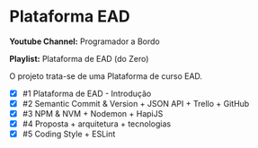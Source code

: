 # **Plataforma EAD**

**Youtube Channel:** Programador a Bordo

**Playlist:** Plataforma de EAD (do Zero)

O projeto trata-se de uma Plataforma de curso EAD.

- [x] #1 Plataforma de EAD - Introdução
- [x] #2 Semantic Commit & Version + JSON API + Trello + GitHub
- [x] #3 NPM & NVM + Nodemon + HapiJS
- [x] #4 Proposta + arquitetura + tecnologias
- [x] #5 Coding Style + ESLint